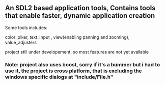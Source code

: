 
## An SDL2 based application tools, Contains tools that enable faster, dynamic application creation
Some tools includes:

color_piker, text_input , view(enabling panning and zooming), value_adjusters

project still under developement, so most features are not yet available

### Note: project also uses boost, sorry if it's a bummer but i had to use it, the project is cross platform, that is excluding the windows specific dialogs at "include/File.h"
